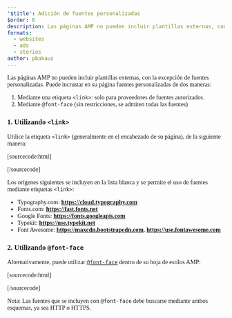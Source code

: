 ```yaml
---
'$title': Adición de fuentes personalizadas
$order: 6
description: Las páginas AMP no pueden incluir plantillas externas, con la excepción de fuentes personalizadas. Puede incrustar en su página fuentes personalizadas de dos maneras...
formats:
  - websites
  - ads
  - stories
author: pbakaus
---
```


Las páginas AMP no pueden incluir plantillas externas, con la excepción de fuentes personalizadas. Puede incrustar en su página fuentes personalizadas de dos maneras:

1. Mediante una etiqueta `<link>`: solo para proveedores de fuentes autorizados.
2. Mediante `@font-face` (sin restricciones, se admiten todas las fuentes)

### 1. Utilizando `<link>`

Utilice la etiqueta `<link>` (generalmente en el encabezado de su página), de la siguiente manera:

[sourcecode:html]

<link rel="stylesheet" href="https://fonts.googleapis.com/css?family=Tangerine">
[/sourcecode]

Los orígenes siguientes se incluyen en la lista blanca y se permite el uso de fuentes mediante etiquetas `<link>`:

- Typography.com: **https://cloud.typography.com**
- Fonts.com: **https://fast.fonts.net**
- Google Fonts: **https://fonts.googleapis.com**
- Typekit: **https://use.typekit.net**
- Font Awesome: **https://maxcdn.bootstrapcdn.com**, **https://use.fontawesome.com**

### 2. Utilizando `@font-face`

Alternativamente, puede utilizar [`@font-face`](https://developer.mozilla.org/es/docs/Web/CSS/@font-face) dentro de su hoja de estilos AMP:

[sourcecode:html]

<style amp-custom>
  @font-face {
    font-family: "Bitstream Vera Serif Bold";
    src: url("https://somedomain.org/VeraSeBd.ttf");
  }

  body {
    font-family: "Bitstream Vera Serif Bold", serif;
  }
</style>

[/sourcecode]

Nota: Las fuentes que se incluyen con `@font-face` debe buscarse mediante ambos esquemas, ya sea HTTP o HTTPS.
